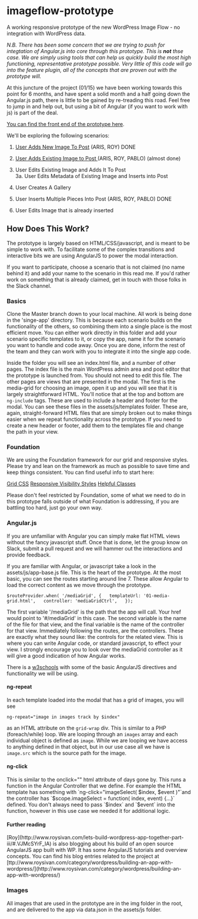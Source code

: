 imageflow-prototype
===================

A working responsive prototype of the new WordPress Image Flow - no integration with WordPress data. 

<em>N.B. There has been some concern that we are trying to push for integtation of Angular.js into core through this prototype. This is <strong>not</strong> thse case. We are simply using tools that can help us quickly build the most high functioning, representative prototype possible. Very little of this code will go into the feature plugin, all of the concepts that are proven out with the prototype will.</em> 

At this juncture of the project (01/15) we have been working towards this point for 6 months, and have spent a solid month and a half going down the Angular.js path, there is little to be gained by re-treading this road. Feel free to jump in and help out, but using a bit of Angular (if you want to work with js) is part of the deal.

[You can find the front end of the prototype here](http://flow.teamadesign.net/).

We'll be exploring the following scenarios:

1. [User Adds New Image To Post](http://flow.teamadesign.net/scenario1/) (ARIS, ROY) DONE

2. [User Adds Existing Image to Post ](http://flow.teamadesign.net/scenario2/)(ARIS, ROY, PABLO) (almost done)

3. User Edits Existing Image and Adds It To Post <br />3a. User Edits Metadata of Existing Image and Inserts into Post

4. User Creates A Gallery

5. User Inserts Multiple Pieces Into Post (ARIS, ROY, PABLO) DONE

6. User Edits Image that is already inserted

<h2>How Does This Work?</h2>
The prototype is largely based on HTML/CSS/javascript, and is meant to be simple to work with. To facilitate some of the complex transitions and interactive bits we are using AngularJS to power the modal interaction.

If you want to participate, choose a scenario that is not claimed (no name behind it) and add your name to the scenario in this read me. If you'd rather work on something that is already claimed, get in touch with those folks in the Slack channel.

<h3>Basics</h3>
Clone the Master branch down to your local machine. All work is being done in the 'singe-app' directory. This is because each scenario builds on the functionality of the others, so combining them into a single place is the most efficient move. You can either work directly in this folder and add your scenario specific templates to it, or copy the app, name it for the scenario you want to handle and code away. Once you are done, inform the rest of the team and they can work with you to integrate it into the single app code.

Inside the folder you will see an index.html file, and a number of other pages. The index file is the main WordPress admin area and post editor that the prototype is launched from. You should not need to edit this file. The other pages are views that are presented in the modal. The first is the media-grid for choosing an image, open it up and you will see that it is largely straightforward HTML. You'll notice that at the top and bottom are <code>ng-include</code> tags. These are used to include a header and footer for the modal. You can see these files in the assets/js/templates folder. These are, again, straight-forward HTML files that are simply broken out to make things easier when we repeat functionality across the prototype. If you need to create a new header or footer, add them to the templates file and change the path in your view.

<h3>Foundation</h3>
We are using the Foundation framework for our grid and responsive styles. Please try and lean on the framework as much as possible to save time and keep things consistent. You can find useful info to start here:

[Grid CSS](http://foundation.zurb.com/docs/components/grid.html)
[Responsive Visibility Styles](http://foundation.zurb.com/docs/components/visibility.html)
[Helpful Classes](http://foundation.zurb.com/docs/utility-classes.html)

Please don't feel restricted by Foundation, some of what we need to do in this prototype falls outside of what Foundation is addressing, if you are battling too hard, just go your own way.

<h3>Angular.js</h3>
If you are unfamiliar with Angular you can simply make flat HTML views without the fancy javascript stuff. Once that is done, let the group know on Slack, submit a pull request and we will hammer out the interactions and provide feedback.

If you are familiar with Angular, or javascript take a look in the assets/js/app-base.js file. This is the heart of the prototype. At the most basic, you can see the routes starting around line 7. These allow Angular to load the correct content as we move through the prototype.

`
$routeProvider.when( '/mediaGrid', {  
	templateUrl: '01-media-grid.html',  
	controller: 'mediaGridCtrl',  
});
`

The first variable '/mediaGrid' is the path that the app will call. Your href would point to '#/mediaGrid' in this case. The second variable is the name of the file for that view, and the final variable is the name of the controller for that view. Immediately following the routes, are the controllers. These are exactly what they sound like: the controls for the related view. This is where you can write Angular code, or standard javascript, to effect your view. I strongly encourage you to look over the mediaGrid controller as it will give a good indication of how Angular works.  
  
There is a [w3schools](http://www.w3schools.com/angular/angular_directives.asp) with some of the basic AngularJS directives and functionality we will be using. 

<h4>ng-repeat</h4>
In each template loaded into the modal that has a grid of images, you will see  

`ng-repeat="image in images track by $index"`  

as an HTML attribute on the `grid-wrap` div. This is similar to a PHP (foreach/while) loop. We are looping through an `images` array and each individual object is defined as `image`. While we are looping we have access to anything defined in that object, but in our use case all we have is `image.src` which is the source path for the image.  
  
<h4>ng-click</h4>
This is similar to the onclick="" html attribute of days gone by. This runs a function in the Angular Controller that we define. For example the HTML template has something with `ng-click="imageSelect( $index, $event )"`and the controller has `$scope.imageSelect = function( index, event) {...}` defined. You don't always need to pass `$index` and `$event` into the function, however in this use case we needed it for additional logic.
  
<h4>Further reading</h4>
[Roy](http://www.roysivan.com/lets-build-wordpress-app-together-part-iii/#.VJMcSYrF_IA) is also blogging about his build of an open source AngularJS app built with WP. It has some AngularJS tutorials and overview concepts. You can find his blog entries related to the project at [ttp://www.roysivan.com/category/wordpress/building-an-app-with-wordpress/](http://www.roysivan.com/category/wordpress/building-an-app-with-wordpress/)


<h3>Images</h3>
All images that are used in the prototype are in the img folder in the root, and are delivered to the app via data.json in the assets/js folder.
